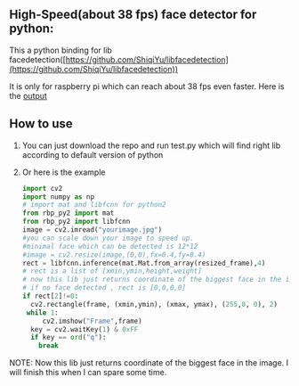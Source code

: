 ## High-Speed(about 38 fps) face detector for python:

This a python binding for lib facedetection([https://github.com/ShiqiYu/libfacedetection](https://github.com/ShiqiYu/libfacedetection))

It is only for raspberry pi which can reach about 38 fps  even faster. Here is the [output](https://github.com/CharlieXie/libfacedetection-python-bindings/tree/master/results)

## How to use

1. You can just download the repo and run test.py which will find right lib according to default version of python

2. Or here is the example

   ```python
   import cv2
   import numpy as np
   # import mat and libfcnn for python2
   from rbp_py2 import mat
   from rbp_py2 import libfcnn
   image = cv2.imread("yourimage.jpg")
   #you can scale down your image to speed up.
   #minimal face which can be detected is 12*12
   #image = cv2.resize(image,(0,0),fx=0.4,fy=0.4)
   rect = libfcnn.inference(mat.Mat.from_array(resized_frame),4)
   # rect is a list of [xmin,ymin,height,weight]
   # now this lib just returns coordinate of the biggest face in the image
   # if no face detected , rect is [0,0,0,0]
   if rect[2]!=0:
     cv2.rectangle(frame, (xmin,ymin), (xmax, ymax), (255,0, 0), 2)
    while 1:
    	cv2.imshow("Frame",frame)
     key = cv2.waitKey(1) & 0xFF
     if key == ord("q"):
       break
   ```


NOTE: Now this lib just returns coordinate of the biggest face in the image. I will finish this when I can spare some time.